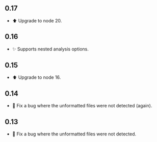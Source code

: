 ## 0.17

- :arrow_up: Upgrade to node 20.

## 0.16

- :sparkles: Supports nested analysis options.

## 0.15

- :arrow_up: Upgrade to node 16.

## 0.14

- :bug: Fix a bug where the unformatted files were not detected (again).

## 0.13

- :bug: Fix a bug where the unformatted files were not detected.
